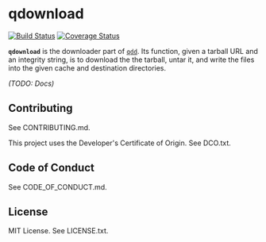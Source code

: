 # qdownload

[![Build Status](https://travis-ci.org/bengl/qdownload.svg?branch=master)](https://travis-ci.org/bengl/qdownload)
[![Coverage Status](https://coveralls.io/repos/github/bengl/qdownload/badge.svg?branch=master)](https://coveralls.io/github/bengl/qdownload?branch=master)


**`qdownload`** is the downloader part of [`qdd`](https://npm.im/qdd). Its function,
given a tarball URL and an integrity string, is to download the the tarball,
untar it, and write the files into the given cache and destination directories.

*(TODO: Docs)*

## Contributing

See CONTRIBUTING.md.

This project uses the Developer's Certificate of Origin. See DCO.txt.

## Code of Conduct

See CODE_OF_CONDUCT.md.

## License

MIT License. See LICENSE.txt.
